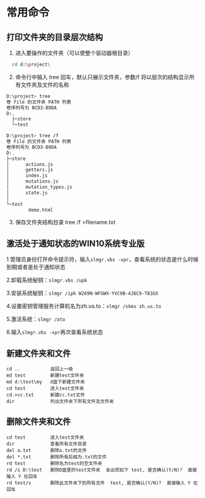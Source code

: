 # 常用命令

## 打印文件夹的目录层次结构

1. 进入要操作的文件夹（可以使整个驱动器根目录）
``` bash
  cd d:\project\
```

2. 命令行中输入 tree 回车，默认只展示文件夹，参数/f 将以层次的结构显示所有文件夹及文件的名称
``` bash
D:\project> tree
卷 File 的文件夹 PATH 列表
卷序列号为 BCD3-B9DA
D:.
  ├─store
  └─test

D:\project> tree /f
卷 File 的文件夹 PATH 列表
卷序列号为 BCD3-B9DA
D:.
├─store
│      actions.js
│      getters.js
│      index.js
│      mutations.js
│      mutation_types.js
│      state.js
│
└─test
        demo.html
```

3. 保存文件夹结构目录 tree /f >filename.txt

## 激活处于通知状态的WIN10系统专业版

1.管理员身份打开命令提示符，输入`slmgr.vbs -xpr`，查看系统的状态是什么时候到期或者是处于通知状态

2.卸载系统秘钥：`slmgr.vbs /upk`

3.安装系统秘钥：`slmgr /ipk W269N-WFGWX-YVC9B-4J6C9-T83GX`

4.设置密钥管理服务计算机名为zh.us.to：`slmgr /skms zh.us.to`

5.激活系统：`slmgr /ato`

6.输入`slmgr.vbs -xpr`再次查看系统状态

## 新建文件夹和文件
```
cd ..           返回上一级
md test         新建test文件夹
md d:\test\my   d盘下新建文件夹
cd test         进入test文件夹
cd.>cc.txt      新建cc.txt文件
dir             列出文件夹下所有文件及文件夹
```

## 删除文件夹和文件
```
cd test         进入test文件夹
dir             查看所有文件目录
del a.txt       删除a.txt的文件
del *.txt       删除所有后缀为.txt的文件
rd test         删除名为test的空文件夹
rd /s D:\test   删除D盘里的test文件夹  会出现如下 test, 是否确认(Y/N)?  直接输入 Y 在回车
rd test/s       删除此文件夹下的所有文件  test, 是否确认(Y/N)?  直接输入 Y 在回车
```